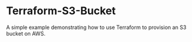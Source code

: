 # Terraform-S3-Bucket
A simple example demonstrating how to use Terraform to provision an S3 bucket on AWS.
